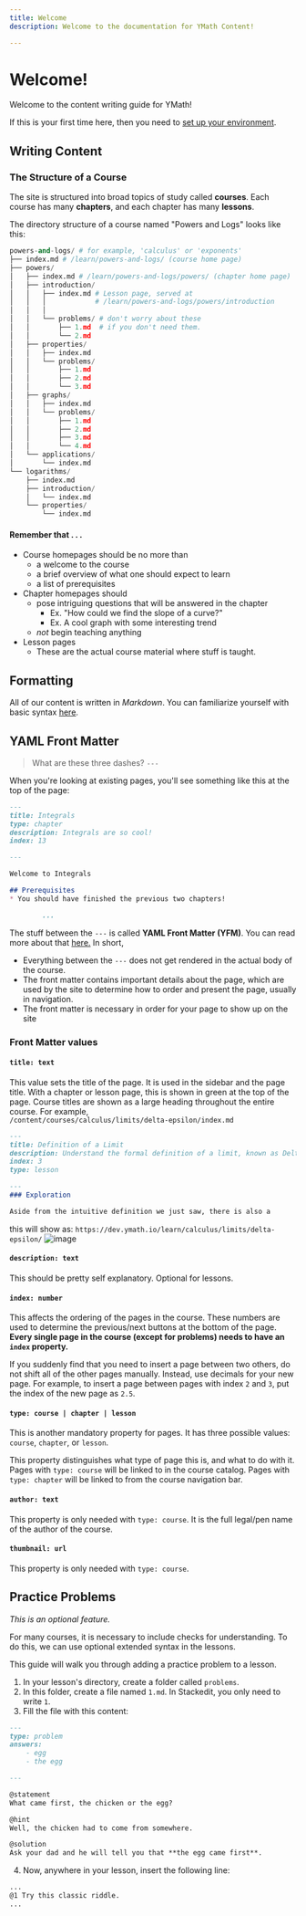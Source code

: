 ```yaml
---
title: Welcome
description: Welcome to the documentation for YMath Content!

---
```


# Welcome!

Welcome to the content writing guide for YMath! 

If this is your first time here, then you need to [set up your environment](./readme.md).

## Writing Content

### The Structure of a Course

The site is structured into broad topics of study called **courses**. Each course has many **chapters**, and each chapter has many **lessons**.

The directory structure of a course named "Powers and Logs" looks like this:
```py
powers-and-logs/ # for example, 'calculus' or 'exponents'
├── index.md # /learn/powers-and-logs/ (course home page)
├── powers/
│   ├── index.md # /learn/powers-and-logs/powers/ (chapter home page)
│   ├── introduction/  
│   │   ├── index.md # Lesson page, served at 
│   │   │            # /learn/powers-and-logs/powers/introduction
│   │   │
│   │   └── problems/ # don't worry about these
│   │       ├── 1.md  # if you don't need them.
│   │       └── 2.md
│   ├── properties/
│   │   ├── index.md
│   │   └── problems/
│   │       ├── 1.md
│   │       ├── 2.md
│   │       └── 3.md
│   ├── graphs/
│   │   ├── index.md
│   │   └── problems/
│   │       ├── 1.md
│   │       ├── 2.md
│   │       ├── 3.md
│   │       └── 4.md
│   └── applications/
│       └── index.md
└── logarithms/
    ├── index.md
    ├── introduction/
    │   └── index.md
    └── properties/
        └── index.md
```
#### Remember that . . .

* Course homepages should be no more than
	* a welcome to the course
	* a brief overview of what one should expect to learn
	* a list of prerequisites
* Chapter homepages should
	* pose intriguing questions that will be answered in the chapter
		* Ex. "How could we find the slope of a curve?"
		* Ex. A cool graph with some interesting trend
	* *not* begin teaching anything
* Lesson pages
	* These are the actual course material where stuff is taught.

## Formatting

All of our content is written in *Markdown*. You can familiarize yourself with basic syntax [here](https://www.markdownguide.org/basic-syntax/).


## YAML Front Matter
> What are these three dashes? `---`

When you're looking at existing pages, you'll see something like this at the top of the page:
```markdown
---
title: Integrals
type: chapter
description: Integrals are so cool!
index: 13

---

Welcome to Integrals

## Prerequisites
* You should have finished the previous two chapters!

		...
```
The stuff between the `---` is called **YAML Front Matter (YFM)**. You can read more about that [here.](https://middlemanapp.com/basics/frontmatter/)
In short,
* Everything between the `---` does not get rendered in the actual body of the course.
* The front matter contains important details about the page, which are used by the site to determine how to order and present the page, usually in navigation.
* The front matter is necessary in order for your page to show up on the site

### Front Matter values

#### `title: text`
This value sets the title of the page.
It is used in the sidebar and the page title.
With a chapter or lesson page, this is shown in green at the top of the page. Course titles are shown as a large heading throughout the entire course.
For example,  
`/content/courses/calculus/limits/delta-epsilon/index.md`
```markdown
---
title: Definition of a Limit
description: Understand the formal definition of a limit, known as Delta-Epsilon.
index: 3
type: lesson

---
### Exploration

Aside from the intuitive definition we just saw, there is also a 
```
this will show as:
`https://dev.ymath.io/learn/calculus/limits/delta-epsilon/`
![image](https://user-images.githubusercontent.com/65318685/117349050-d0044900-ae5f-11eb-991b-a402d0bad62a.png)

#### `description: text`
This should be pretty self explanatory. Optional for lessons.

#### `index: number`
This affects the ordering of the pages in the course. These numbers  are used to determine the previous/next buttons at the bottom of the page. **Every single page in the course (except for problems) needs to have an `index` property.**

If you suddenly find that you need to insert a page between two others, do not shift all of the other pages manually. Instead, use decimals for your new page. 
For example, to insert a page between pages with index `2` and `3`, put the index of the new page as `2.5`.


#### `type: course | chapter | lesson`
This is another mandatory property for pages. It has three possible values: `course`, `chapter`, or `lesson`.

This property distinguishes what type of page this is, and what to do with it. 
Pages with `type: course` will be linked to in the course catalog. 
Pages with `type: chapter` will be linked to from the course navigation bar.

#### `author: text`
This property is only needed with `type: course`. It is the full legal/pen name of the author of the course.


#### `thumbnail: url`
This property is only needed with `type: course`.

## Practice Problems
*This is an optional feature.*

For many courses, it is necessary to include checks for understanding.
To do this, we can use optional extended syntax in the lessons.

This guide will walk you through adding a practice problem to a lesson.

1. In your lesson's directory, create a folder called `problems`.
2. In this folder, create a file named `1.md`. In Stackedit, you only need to write `1`.
3. Fill the file with this content:
```markdown
---
type: problem
answers:
    - egg
    - the egg

---

@statement
What came first, the chicken or the egg?

@hint
Well, the chicken had to come from somewhere.

@solution
Ask your dad and he will tell you that **the egg came first**.

```
4. Now, anywhere in your lesson, insert the following line:
```markdown
...
@1 Try this classic riddle.
...
```


<!--stackedit_data:
eyJoaXN0b3J5IjpbLTM1Nzk3OTM0MSwxNTE2MjI1NTM1LC0xOD
AyNDI1OTYsMTUzODI1NzU5MiwxMjI2NTEwMjIzLC0xMTg5MDUx
MDIsMjAzNjMzNTE0MCwxNjQ4MjY4ODgsNjY1Mzk2NjkwXX0=
-->

